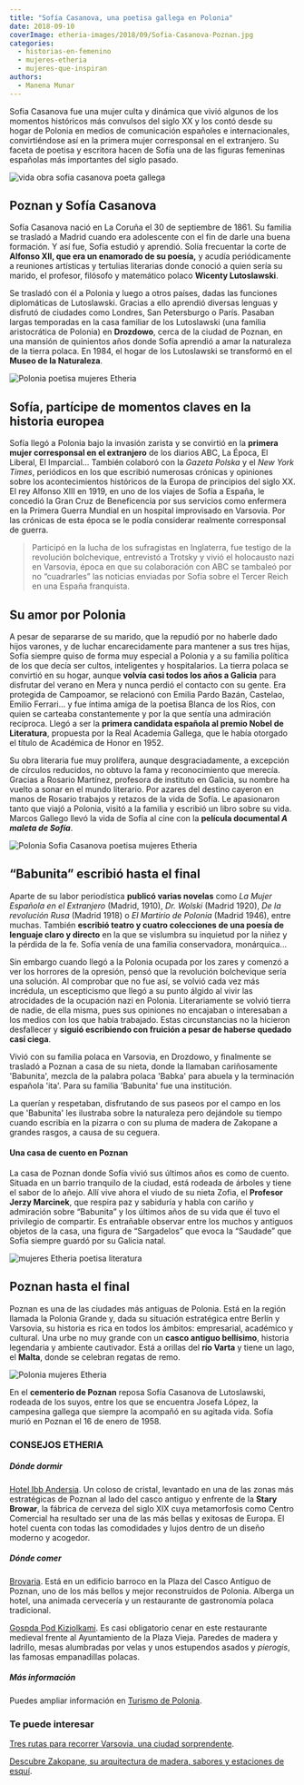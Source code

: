 ```yaml
---
title: "Sofía Casanova, una poetisa gallega en Polonia"
date: 2018-09-10
coverImage: etheria-images/2018/09/Sofia-Casanova-Poznan.jpg
categories: 
  - historias-en-femenino
  - mujeres-etheria
  - mujeres-que-inspiran
authors: 
  - Manena Munar
---
```


Sofia Casanova fue una mujer culta y dinámica que vivió algunos de los momentos históricos más convulsos del siglo XX y los contó desde su hogar de Polonia en medios de comunicación españoles e internacionales, convirtiéndose así en la primera mujer corresponsal en el extranjero. Su faceta de poetisa y escritora hacen de Sofía una de las figuras femeninas españolas más importantes del siglo pasado.

![vida obra sofia casanova poeta gallega](etheria-images/2018/09/Sofia-Casanova-Etheria-magazine2.jpg)

## Poznan y Sofía Casanova

Sofía Casanova nació en La Coruña el 30 de septiembre de 1861. Su familia se trasladó a 
Madrid cuando era adolescente con el fin de darle una buena formación. Y así fue, Sofía 
estudió y aprendió. Solía frecuentar la corte de **Alfonso XII, que era un enamorado de 
su poesía,** y acudía periódicamente a reuniones artísticas y tertulias literarias donde 
conoció a quien sería su marido, el profesor, filósofo y matemático polaco **Wicenty 
Lutoslawski**. 

Se trasladó con él a Polonia y luego a otros países, dadas las funciones diplomáticas de 
Lutoslawski. Gracias a ello aprendió diversas lenguas y disfrutó de ciudades como 
Londres, San Petersburgo o París. Pasaban largas temporadas en la casa familiar de los 
Lutoslawski (una familia aristocrática de Polonia) en **Drozdowo**, cerca de la ciudad 
de Poznan, en una mansión de quinientos años donde Sofía aprendió a amar la naturaleza 
de la tierra polaca. En 1984, el hogar de los Lutoslawski se transformó en el **Museo de 
la Naturaleza**. 

![Polonia poetisa mujeres Etheria](etheria-images/2018/09/Sofia-Casanova-Poznan-1024x683.jpg "Panorámica de Poznan.")

## Sofía, partícipe de momentos claves en la historia europea

Sofía llegó a Polonia bajo la invasión zarista y se convirtió en la **primera mujer 
corresponsal en el extranjero** de los diarios ABC, La Época, El Liberal, El 
Imparcial... También colaboró con la _Gazeta Polska_ y el _New York Times_, periódicos 
en los que escribió numerosas crónicas y opiniones sobre los acontecimientos históricos 
de la Europa de principios del siglo XX. El rey Alfonso XIII en 1919, en uno de los 
viajes de Sofía a España, le concedió la Gran Cruz de Beneficencia por sus servicios 
como enfermera en la Primera Guerra Mundial en un hospital improvisado en Varsovia. Por 
las crónicas de esta época se le podía considerar realmente corresponsal de guerra. 

> Participó en la lucha de los sufragistas en Inglaterra, fue testigo de la revolución 
> bolchevique, entrevistó a Trotsky y vivió el holocausto nazi en Varsovia, época en que 
> su colaboración con ABC se tambaleó por no “cuadrarles” las noticias enviadas por Sofía 
> sobre el Tercer Reich en una España franquista. 

## Su amor por Polonia

A pesar de separarse de su marido, que la repudió por no haberle dado hijos varones, y 
de luchar encarecidamente para mantener a sus tres hijas, Sofía siempre quiso de forma 
muy especial a Polonia y a su familia política de los que decía ser cultos, inteligentes 
y hospitalarios. La tierra polaca se convirtió en su hogar, aunque **volvía casi todos 
los años a Galicia** para disfrutar del verano en Mera y nunca perdió el contacto con su 
gente. Era protegida de Campoamor, se relacionó con Emilia Pardo Bazán, Castelao, Emilio 
Ferrari… y fue íntima amiga de la poetisa Blanca de los Ríos, con quien se carteaba 
constantemente y por la que sentía una admiración recíproca. Llegó a ser la **primera 
candidata española al premio Nobel de Literatura**, propuesta por la Real Academia 
Gallega, que le había otorgado el título de Académica de Honor en 1952. 

Su obra literaria fue muy prolífera, aunque desgraciadamente, a excepción de círculos 
reducidos, no obtuvo la fama y reconocimiento que merecía. Gracias a Rosario Martínez, 
profesora de instituto en Galicia, su nombre ha vuelto a sonar en el mundo literario. 
Por azares del destino cayeron en manos de Rosario trabajos y retazos de la vida de 
Sofía. Le apasionaron tanto que viajó a Polonia, visitó a la familia y escribió un libro 
sobre su vida. Marcos Gallego llevó la vida de Sofía al cine con la **película 
documental _A maleta de Sofía_**. 

![Polonia Sofia Casanova poetisa mujeres Etheria](etheria-images/2018/09/casas-Poznan-1024x683.jpg "Casas barrocas del casco antiguo de Poznan.")

## “Babunita” escribió hasta el final

Aparte de su labor periodística **publicó varias novelas** como _La Mujer Española en el 
Extranjero_ (Madrid, 1910), _Dr. Wolski_ (Madrid 1920), _De la revolución Rusa_ (Madrid 
1918) o _El Martirio de Polonia_ (Madrid 1946), entre muchas. También **escribió teatro 
y cuatro colecciones de una poesía de lenguaje claro y directo** en la que se vislumbra 
su inquietud por la niñez y la pérdida de la fe. Sofía venía de una familia 
conservadora, monárquica... 

Sin embargo cuando llegó a la Polonia ocupada por los zares y comenzó a ver los horrores 
de la opresión, pensó que la revolución bolchevique sería una solución. Al comprobar que 
no fue así, se volvió cada vez más incrédula, un escepticismo que llegó a su punto 
álgido al vivir las atrocidades de la ocupación nazi en Polonia. Literariamente se 
volvió tierra de nadie, de ella misma, pues sus opiniones no encajaban o interesaban a 
los medios con los que había trabajado. Estas circunstancias no la hicieron desfallecer 
y **siguió escribiendo con fruición a pesar de haberse quedado casi ciega**. 

Vivió con su familia polaca en Varsovia, en Drozdowo, y finalmente se trasladó a Poznan 
a casa de su nieta, donde la llamaban cariñosamente 'Babunita', mezcla de la palabra 
polaca 'Babka' para abuela y la terminación española 'ita'. Para su familia 'Babunita' 
fue una institución. 

La querían y respetaban, disfrutando de sus paseos por el campo en los que 'Babunita' 
les ilustraba sobre la naturaleza pero dejándole su tiempo cuando escribía en la pizarra 
o con su pluma de madera de Zakopane a grandes rasgos, a causa de su ceguera. 

#### Una casa de cuento en Poznan

La casa de Poznan donde Sofía vivió sus últimos años es como de cuento. Situada en un 
barrio tranquilo de la ciudad, está rodeada de árboles y tiene el sabor de lo añejo. 
Allí vive ahora el viudo de su nieta Zofia, el **Profesor Jerzy Marcinek**, que respira 
paz y sabiduría y habla con cariño y admiración sobre “Babunita” y los últimos años de 
su vida que él tuvo el privilegio de compartir. Es entrañable observar entre los muchos 
y antiguos objetos de la casa, una figura de “Sargadelos” que evoca la “Saudade” que 
Sofía siempre guardó por su Galicia natal. 

![mujeres Etheria poetisa literatura](etheria-images/2018/09/casa-Sofia-Casanova-Poznan-1024x683.jpg "Casa de Sofía Casanova en Poznan.")

## Poznan hasta el final

Poznan es una de las ciudades más antiguas de Polonia. Está en la región llamada la 
Polonia Grande y, dada su situación estratégica entre Berlín y Varsovia, su historia es 
rica en todos los ámbitos: empresarial, académico y cultural. Una urbe no muy grande con 
un **casco antiguo bellísimo**, historia legendaria y ambiente cautivador. Está a 
orillas del **río Varta** y tiene un lago, el **Malta**, donde se celebran regatas de 
remo. 

![Polonia mujeres Etheria](etheria-images/2018/09/Poznan-vista-Ayuntamiento-1024x683.jpg "Vista de Poznan desde la torre del Ayuntamiento.")

En el **cementerio de Poznan** reposa Sofía Casanova de Lutoslawski, rodeada de los 
suyos, entre los que se encuentra Josefa López, la campesina gallega que siempre la 
acompañó en su agitada vida. Sofía murió en Poznan el 16 de enero de 1958. 

### CONSEJOS ETHERIA

##### Dónde dormir

[Hotel Ibb Andersia](http://www.andersiahotel.pl). Un coloso de cristal, levantado en 
una de las zonas más estratégicas de Poznan al lado del casco antiguo y enfrente de la 
**Stary Browar**, la fábrica de cerveza del siglo XIX cuya metamorfosis como Centro 
Comercial ha resultado ser una de las más bellas y exitosas de Europa. El hotel cuenta 
con todas las comodidades y lujos dentro de un diseño moderno y acogedor. 

##### Dónde comer

[Brovaria](http://www.brovaria.pl). Está en un edificio barroco en la Plaza del Casco 
Antiguo de Poznan, uno de los más bellos y mejor reconstruidos de Polonia. Alberga un 
hotel, una animada cervecería y un restaurante de gastronomía polaca tradicional. 

[Gospda Pod Kiziolkami](http://www.pod-koziolkiem.pl/). Es casi obligatorio cenar en 
este restaurante medieval frente al Ayuntamiento de la Plaza Vieja. Paredes de madera y 
ladrillo, mesas alumbradas por velas y unos estupendos asados y _pierogis_, las famosas 
empanadillas polacas. 

##### Más información

Puedes ampliar información en [Turismo de Polonia](https://www.polonia.travel/es). 

### Te puede interesar

[Tres rutas para recorrer Varsovia, una ciudad 
sorprendente](https://etheriamagazine.com/2021/03/05/que-ver-en-varsovia-en-tres-rutas-originales/). 

[Descubre Zakopane, su arquitectura de madera, sabores y estaciones de 
esquí](https://etheriamagazine.com/2021/01/27/que-ver-en-zakopane-viaje-original-polonia/).
